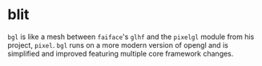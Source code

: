 # blit

`bgl` is like a mesh between `faiface`'s `glhf` and the `pixelgl` module from his project, `pixel`. `bgl` runs on a more modern version of opengl and is simplified and improved featuring multiple core framework changes.